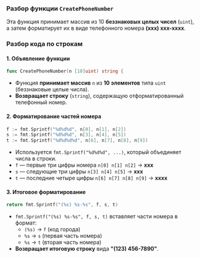 ### Разбор функции `CreatePhoneNumber`
Эта функция принимает массив из 10 **беззнаковых целых чисел** (`uint`), а затем форматирует их в виде телефонного номера **(xxx) xxx-xxxx**.

### **Разбор кода по строкам**
#### **1. Объявление функции**
```go
func CreatePhoneNumber(n [10]uint) string {
```
- Функция **принимает массив** `n` из **10 элементов** типа `uint` (беззнаковые целые числа).
- **Возвращает строку** (`string`), содержащую отформатированный телефонный номер.

#### **2. Форматирование частей номера**
```go
f := fmt.Sprintf("%d%d%d", n[0], n[1], n[2])
s := fmt.Sprintf("%d%d%d", n[3], n[4], n[5])
t := fmt.Sprintf("%d%d%d%d", n[6], n[7], n[8], n[9])
```
- Используется `fmt.Sprintf("%d%d%d", ...)`, который объединяет числа в строки.
- `f` — первые три цифры номера `n[0] n[1] n[2]` → **xxx**  
- `s` — следующие три цифры `n[3] n[4] n[5]` → **xxx**  
- `t` — последние четыре цифры `n[6] n[7] n[8] n[9]` → **xxxx**  

#### **3. Итоговое форматирование**
```go
return fmt.Sprintf("(%s) %s-%s", f, s, t)
```
- `fmt.Sprintf("(%s) %s-%s", f, s, t)` вставляет части номера в формат:  
  - `(%s)` → `f` (код города)
  - `%s` → `s` (первая часть номера)
  - `%s` → `t` (вторая часть номера)
- **Возвращает итоговую строку** вида **"(123) 456-7890"**.